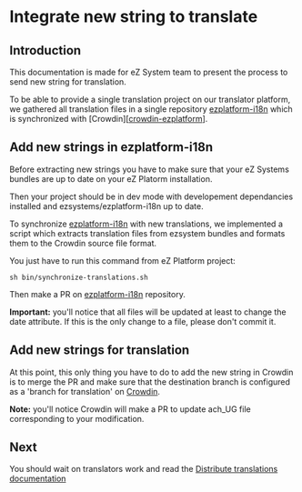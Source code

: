 # Integrate new string to translate

## Introduction

This documentation is made for eZ System team to present the process to send new string for translation.

To be able to provide a single translation project on our translator platform, we gathered all translation
files in a single repository [ezplatform-i18n][ezplatform-i18n] which is synchronized with [Crowdin][[crowdin-ezplatform]].

## Add new strings in ezplatform-i18n

Before extracting new strings you have to make sure that your eZ Systems bundles are up to date on your eZ Platorm installation.

Then your project should be in dev mode with developement dependancies installed and ezsystems/ezplatform-i18n up to date.

To synchronize [ezplatform-i18n][ezplatform-i18n] with new translations, we implemented a script which extracts translation files from
ezsystem bundles and formats them to the Crowdin source file format.

You just have to run this command from eZ Platform project:

    sh bin/synchronize-translations.sh
        
Then make a PR on [ezplatform-i18n][ezplatform-i18n] repository.

**Important:** you'll notice that all files will be updated at least to change the date attribute. If this is the
only change to a file, please don't commit it.

## Add new strings for translation

At this point, this only thing you have to do to add the new string in Crowdin is to merge the PR and make sure that 
the destination branch is configured as a 'branch for translation' on [Crowdin][crowdin-github-integration].

**Note:** you'll notice Crowdin will make a PR to update ach_UG file corresponding to your modification.

## Next

You should wait on translators work and read the [Distribute translations documentation][distribute-translations]

[crowdin-ezplatform]: https://crowdin.com/project/ezplatform
[crowdin-github-integration]: https://crowdin.com/project/ezplatform/settings#integration
[ezplatform-i18n-org]: https://github.com/ezplatform-i18n
[ezplatform-i18n]: https://github.com/ezsystems/ezplatform-i18n
[distribute-translations]: /doc/i18n/distribute_translations.md
